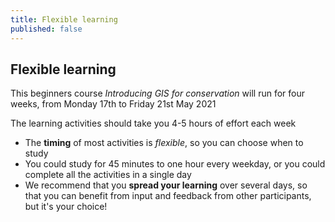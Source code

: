 ```yaml
---
title: Flexible learning
published: false
---
```


## Flexible learning

This beginners course *Introducing GIS for conservation* will run for four weeks, from Monday 17th to Friday 21st May 2021

The learning activities should take you 4-5 hours of effort each week

- The **timing** of most activities is *flexible*, so you can choose when to study
- You could study for 45 minutes to one hour every weekday, or you could complete all the activities in a single day
- We recommend that you **spread your learning** over several days, so that you can benefit from input and feedback from other participants, but it's your choice!

